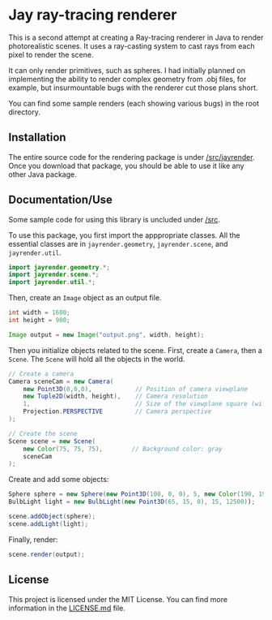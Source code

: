 # Jay ray-tracing renderer
This is a second attempt at creating a Ray-tracing renderer in Java to render photorealistic scenes. It uses a ray-casting system to cast rays from each pixel to render the scene.

It can only render primitives, such as spheres. I had initially planned on implementing the ability to render complex geometry from .obj files, for example, but insurmountable bugs with the renderer cut those plans short.

You can find some sample renders (each showing various bugs) in the root directory.

## Installation
The entire source code for the rendering package is under [/src/jayrender](/src/jayrender). Once you download that package, you should be able to use it like any other Java package.

## Documentation/Use
Some sample code for using this library is uncluded under [/src](/src).

To use this package, you first import the apppropriate classes. All the essential classes are in `jayrender.geometry`, `jayrender.scene`, and `jayrender.util`.
```java
import jayrender.geometry.*;
import jayrender.scene.*;
import jayrender.util.*;
```

Then, create an `Image` object as an output file.

```java
int width = 1600;
int height = 900;

Image output = new Image("output.png", width, height);
```

Then you initialize objects related to the scene. First, create a `Camera`, then a `Scene`. The `Scene` will hold all the objects in the world.

```java
// Create a camera
Camera sceneCam = new Camera(
    new Point3D(0,0,0),            // Position of camera viewplane
    new Tuple2D(width, height),    // Camera resolution
    1,                             // Size of the viewplane square (will be scaled)
    Projection.PERSPECTIVE         // Camera perspective
);

// Create the scene
Scene scene = new Scene(
    new Color(75, 75, 75),        // Background color: gray
    sceneCam
);
```

Create and add some objects:

```java
Sphere sphere = new Sphere(new Point3D(100, 0, 0), 5, new Color(190, 190, 255));
BulbLight light = new BulbLight(new Point3D(65, 15, 0), 15, 12500));

scene.addObject(sphere);
scene.addLight(light);
```

Finally, render:

```java
scene.render(output);
```

## License
This project is licensed under the MIT License. You can find more information in the [LICENSE.md](LICENSE.md) file.
